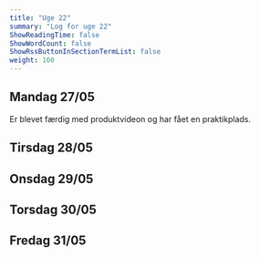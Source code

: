 ```yaml
---
title: "Uge 22"
summary: "Log for uge 22"
ShowReadingTime: false
ShowWordCount: false
ShowRssButtonInSectionTermList: false
weight: 160
---
```


## Mandag 27/05

Er blevet færdig med produktvideon og har fået en praktikplads.

## Tirsdag 28/05



## Onsdag 29/05



## Torsdag 30/05



## Fredag 31/05

